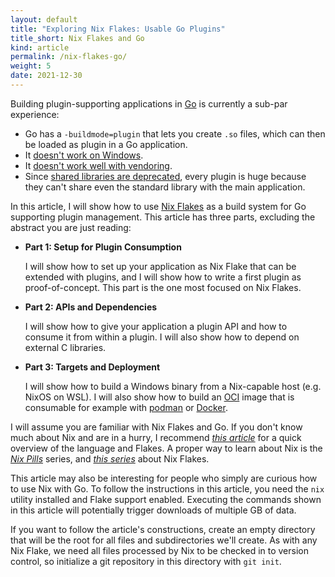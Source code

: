 ```yaml
---
layout: default
title: "Exploring Nix Flakes: Usable Go Plugins"
title_short: Nix Flakes and Go
kind: article
permalink: /nix-flakes-go/
weight: 5
date: 2021-12-30
---
```


Building plugin-supporting applications in [Go](https://go.dev/) is currently a sub-par experience:

 * Go has a `-buildmode=plugin` that lets you create `.so` files, which can then be loaded as plugin in a Go application.
 * It [doesn't work on Windows][1].
 * It [doesn't work well with vendoring][2].
 * Since [shared libraries are deprecated][3], every plugin is huge because they can't share even the standard library with the main application.

In this article, I will show how to use [Nix Flakes][4] as a build system for Go supporting plugin management.
This article has three parts, excluding the abstract you are just reading:

 * **Part 1: Setup for Plugin Consumption**
 
   I will show how to set up your application as Nix Flake that can be extended with plugins, and I will show how to write a first plugin as proof-of-concept.
   This part is the one most focused on Nix Flakes.
 
 * **Part 2: APIs and Dependencies**
 
   I will show how to give your application a plugin API and how to consume it from within a plugin.
   I will also show how to depend on external C libraries.
 
 * **Part 3: Targets and Deployment**
 
   I will show how to build a Windows binary from a Nix-capable host (e.g. NixOS on WSL).
   I will also show how to build an [OCI][5] image that is consumable for example with [podman][6] or [Docker][7].

I will assume you are familiar with Nix Flakes and Go.
If you don't know much about Nix and are in a hurry, I recommend [*this article*](https://serokell.io/blog/practical-nix-flakes) for a quick overview of the language and Flakes.
A proper way to learn about Nix is the [*Nix Pills*](https://nixos.org/guides/nix-pills/) series, and [*this series*](https://www.tweag.io/blog/2020-05-25-flakes/) about Nix Flakes.

This article may also be interesting for people who simply are curious how to use Nix with Go.
To follow the instructions in this article, you need the `nix` utility installed and Flake support enabled.
Executing the commands shown in this article will potentially trigger downloads of multiple GB of data.
 
If you want to follow the article's constructions, create an empty directory that will be the root for all files and subdirectories we'll create.
As with any Nix Flake, we need all files processed by Nix to be checked in to version control, so initialize a git repository in this directory with `git init`.

 [1]: https://github.com/golang/go/issues/19282
 [2]: https://github.com/golang/go/issues/20481
 [3]: https://github.com/golang/go/issues/47788
 [4]: https://nixos.wiki/wiki/Flakes
 [5]: https://opencontainers.org
 [6]: https://podman.io
 [7]: https://www.docker.com
